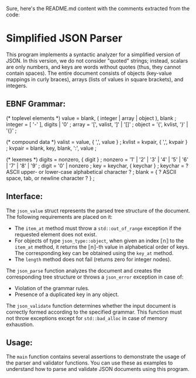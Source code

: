 Sure, here's the README.md content with the comments extracted from the code:


# Simplified JSON Parser

This program implements a syntactic analyzer for a simplified version of JSON. In this version, we do not consider "quoted" strings; instead, scalars are only numbers, and keys are words without quotes (thus, they cannot contain spaces). The entire document consists of objects (key-value mappings in curly braces), arrays (lists of values in square brackets), and integers.

## EBNF Grammar:

(* toplevel elements *)
value   = blank, ( integer | array | object ), blank ;
integer = [ '-' ], digits  | '0' ;
array   = '[', valist, ']' | '[]' ;
object  = '{', kvlist, '}' | '{}' ;

(* compound data *)
valist  = value,  { ',', value } ;
kvlist  = kvpair, { ',', kvpair } ;
kvpair  = blank, key, blank, ':', value ;

(* lexemes *)
digits  = nonzero, { digit } ;
nonzero = '1' | '2' | '3' | '4' | '5' | '6' | '7' | '8' | '9' ;
digit   = '0' | nonzero ;
key     = keychar, { keychar } ;
keychar = ? ASCII upper- or lower-case alphabetical character ? ;
blank   = { ? ASCII space, tab, or newline character ? } ;


## Interface:

The `json_value` struct represents the parsed tree structure of the document. The following requirements are placed on it:

- The `item_at` method must throw a `std::out_of_range` exception if the requested element does not exist.
- For objects of type `json_type::object`, when given an index ⟦n⟧ to the `item_at` method, it returns the ⟦n⟧-th value in alphabetical order of keys. The corresponding key can be obtained using the `key_at` method.
- The `length` method does not fail (returns zero for integer nodes).

The `json_parse` function analyzes the document and creates the corresponding tree structure or throws a `json_error` exception in case of:

- Violation of the grammar rules.
- Presence of a duplicated key in any object.

The `json_validate` function determines whether the input document is correctly formed according to the specified grammar. This function must not throw exceptions except for `std::bad_alloc` in case of memory exhaustion.

## Usage:

The `main` function contains several assertions to demonstrate the usage of the parser and validator functions. You can use these as examples to understand how to parse and validate JSON documents using this program.